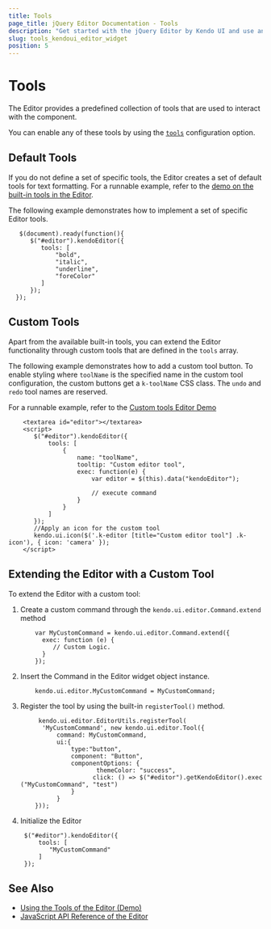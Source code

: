 ```yaml
---
title: Tools
page_title: jQuery Editor Documentation - Tools
description: "Get started with the jQuery Editor by Kendo UI and use and customize its tools."
slug: tools_kendoui_editor_widget
position: 5
---
```


# Tools

The Editor provides a predefined collection of tools that are used to interact with the component.

You can enable any of these tools by using the [`tools`](/api/web/editor#tools) configuration option.

## Default Tools

If you do not define a set of specific tools, the Editor creates a set of default tools for text formatting. For a runnable example, refer to the [demo on the built-in tools in the Editor](https://demos.telerik.com/kendo-ui/editor/all-tools).

The following example demonstrates how to implement a set of specific Editor tools.

       $(document).ready(function(){
          $("#editor").kendoEditor({
             tools: [
                 "bold",
                 "italic",
                 "underline",
                 "foreColor"
             ]
          });
      });

## Custom Tools

Apart from the available built-in tools, you can extend the Editor functionality through custom tools that are defined in the `tools` array.

The following example demonstrates how to add a custom tool button. To enable styling where `toolName` is the specified name in the custom tool configuration, the custom buttons get a `k-toolName` CSS class. The `undo` and `redo` tool names are reserved.

For a runnable example, refer to the [Custom tools Editor Demo](https://demos.telerik.com/kendo-ui/editor/custom-tools)

```dojo
    <textarea id="editor"></textarea>
    <script>
       $("#editor").kendoEditor({
           tools: [
               {
                   name: "toolName",
                   tooltip: "Custom editor tool",
                   exec: function(e) {
                       var editor = $(this).data("kendoEditor");

                       // execute command
                   }
               }
           ]
       });
       //Apply an icon for the custom tool
       kendo.ui.icon($('.k-editor [title="Custom editor tool"] .k-icon'), { icon: 'camera' });
    </script>
```

## Extending the Editor with a Custom Tool

To extend the Editor with a custom tool:

1. Create a custom command through the `kendo.ui.editor.Command.extend` method
    ```
        var MyCustomCommand = kendo.ui.editor.Command.extend({
          exec: function (e) {
             // Custom Logic.
          }
        });
    ```

1. Insert the Command in the Editor widget object instance.

    ```
        kendo.ui.editor.MyCustomCommand = MyCustomCommand;
    ```

1. Register the tool by using the built-in `registerTool()` method.

    ```
         kendo.ui.editor.EditorUtils.registerTool(
          'MyCustomCommand', new kendo.ui.editor.Tool({
              command: MyCustomCommand, 
              ui:{
                  type:"button",
                  component: "Button",
                  componentOptions: {
                  		 themeColor: "success",
                        click: () => $("#editor").getKendoEditor().exec    ("MyCustomCommand", "test")
                  }
              }
        }));
     ```

1. Initialize the Editor

        $("#editor").kendoEditor({
            tools: [
               "MyCustomCommand"
            ]
        });

## See Also

* [Using the Tools of the Editor (Demo)](https://demos.telerik.com/kendo-ui/editor/all-tools)
* [JavaScript API Reference of the Editor](/api/javascript/ui/editor)
